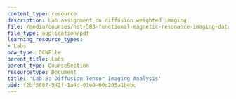 ```yaml
---
content_type: resource
description: Lab assignment on diffusion weighted imaging.
file: /media/courses/hst-583-functional-magnetic-resonance-imaging-data-acquisition-and-analysis-fall-2008/f2bf5687542f1a4d01e060c205a1b4bc_lab5.pdf
file_type: application/pdf
learning_resource_types:
- Labs
ocw_type: OCWFile
parent_title: Labs
parent_type: CourseSection
resourcetype: Document
title: 'Lab 5: Diffusion Tensor Imaging Analysis'
uid: f2bf5687-542f-1a4d-01e0-60c205a1b4bc
---
```

